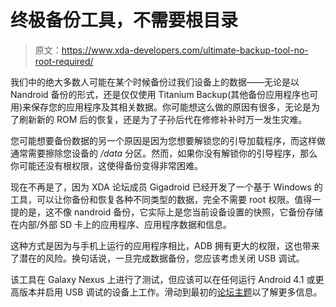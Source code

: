 # 终极备份工具，不需要根目录

> 原文：<https://www.xda-developers.com/ultimate-backup-tool-no-root-required/>

我们中的绝大多数人可能在某个时候备份过我们设备上的数据——无论是以 Nandroid 备份的形式，还是仅仅使用 Titanium Backup(其他备份应用程序也可用)来保存您的应用程序及其相关数据。你可能想这么做的原因有很多，无论是为了刷新新的 ROM 后的恢复，还是为了子孙后代在修修补补时万一发生灾难。

您可能想要备份数据的另一个原因是因为您想要解锁您的引导加载程序，而这样做通常需要擦除您设备的 */data* 分区。然而，如果你没有解锁你的引导程序，那么你可能还没有根权限，这使得备份变得非常困难。

现在不再是了，因为 XDA 论坛成员 Gigadroid 已经开发了一个基于 Windows 的工具，可以让你备份和恢复各种不同类型的数据，完全不需要 root 权限。值得一提的是，这不像 nandroid 备份，它实际上是您当前设备设置的快照，它备份存储在内部/外部 SD 卡上的应用程序、应用程序数据和信息。

这种方式是因为与手机上运行的应用程序相比，ADB 拥有更大的权限，这也带来了潜在的风险。换句话说，一旦完成数据备份，您应该考虑关闭 USB 调试。

该工具在 Galaxy Nexus 上进行了测试，但应该可以在任何运行 Android 4.1 或更高版本并启用 USB 调试的设备上工作。滑动到最初的[论坛主题](http://forum.xda-developers.com/showthread.php?t=1844032)以了解更多信息。
